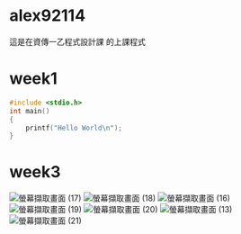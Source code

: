 # alex92114
這是在資傳一乙程式設計課 的上課程式
# week1
```C
#include <stdio.h>
int main()
{
    printf("Hello World\n");
}
```
# week3
![螢幕擷取畫面 (17)](https://user-images.githubusercontent.com/91170852/135202122-8445215d-e681-4b1a-bec8-54684fb28930.png)
![螢幕擷取畫面 (18)](https://user-images.githubusercontent.com/91170852/135202150-3c6bcf85-b184-4ddc-8841-ee641fc12ce7.png)
![螢幕擷取畫面 (16)](https://user-images.githubusercontent.com/91170852/135202183-7c21000f-eb7f-4e19-8a2d-fd260d4d1db5.png)
![螢幕擷取畫面 (19)](https://user-images.githubusercontent.com/91170852/135202206-c96dd8e7-1552-4e4c-b8f3-6f288b7ff926.png)
![螢幕擷取畫面 (20)](https://user-images.githubusercontent.com/91170852/135202241-a462a16a-52d4-4b86-978d-eb2876751974.png)
![螢幕擷取畫面 (13)](https://user-images.githubusercontent.com/91170852/135202257-c9fdcaa9-0570-4f8f-9f21-1bf152934fe9.png)
![螢幕擷取畫面 (21)](https://user-images.githubusercontent.com/91170852/135202275-3824c536-fce3-4ac6-9e95-a6ff40067324.png)
